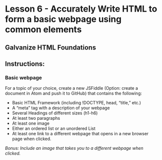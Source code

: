 # Lesson 6 - Accurately Write HTML to form a basic webpage using common elements
## Galvanize HTML Foundations

## Instructions:
### Basic webpage
For a topic of your choice, create a new JSFiddle (Option: create a document in Atom and push it to GitHub) that contains the following:

* Basic HTML Framework (including !DOCTYPE, head, “title,” etc.)
* A “meta” tag with a description of your webpage
* Several Headings of different sizes (h1-h6)
* At least two paragraphs
* At least one image
* Either an ordered list or an unordered List
* At least one link to a different webpage that opens in a new browser page when clicked.

*Bonus: Include an image that takes you to a different webpage when clicked.*
